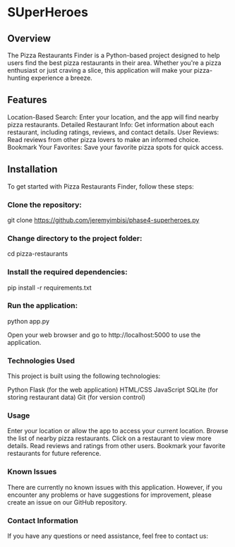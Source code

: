 # SUperHeroes

## Overview

The Pizza Restaurants Finder is a Python-based project designed to help users find the best pizza restaurants in their area. Whether you're a pizza enthusiast or just craving a slice, this application will make your pizza-hunting experience a breeze.

## Features

Location-Based Search: Enter your location, and the app will find nearby pizza restaurants. Detailed Restaurant Info: Get information about each restaurant, including ratings, reviews, and contact details. User Reviews: Read reviews from other pizza lovers to make an informed choice. Bookmark Your Favorites: Save your favorite pizza spots for quick access.

## Installation
To get started with Pizza Restaurants Finder, follow these steps:

### Clone the repository:
git clone https://github.com/jeremyimbisi/phase4-superheroes.py

### Change directory to the project folder:
cd pizza-restaurants

### Install the required dependencies:
pip install -r requirements.txt

### Run the application:
python app.py

Open your web browser and go to http://localhost:5000 to use the application.

### Technologies Used
This project is built using the following technologies:

Python Flask (for the web application) HTML/CSS JavaScript SQLite (for storing restaurant data) Git (for version control)

### Usage
Enter your location or allow the app to access your current location. Browse the list of nearby pizza restaurants. Click on a restaurant to view more details. Read reviews and ratings from other users. Bookmark your favorite restaurants for future reference.

### Known Issues
There are currently no known issues with this application. However, if you encounter any problems or have suggestions for improvement, please create an issue on our GitHub repository.

### Contact Information
If you have any questions or need assistance, feel free to contact us:
